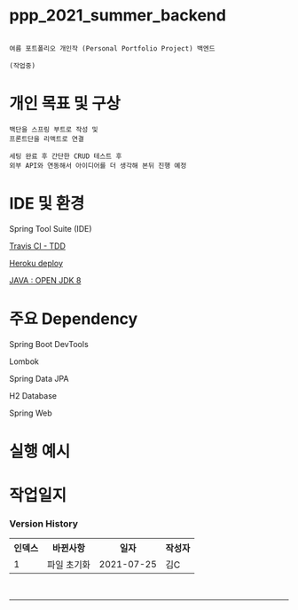 # ppp_2021_summer_backend

```

여름 포트폴리오 개인작 (Personal Portfolio Project) 백엔드

(작업중)

```

# 개인 목표 및 구상

```
백단을 스프링 부트로 작성 및
프론트단을 리액트로 연결

세팅 완료 후 간단한 CRUD 테스트 후
외부 API와 연동해서 아이디어를 더 생각해 본뒤 진행 예정
```

# IDE 및 환경

Spring Tool Suite (IDE)

[Travis CI - TDD](https://travis-ci.org/)

[Heroku deploy](https://www.heroku.com/)

[JAVA : OPEN JDK 8](https://github.com/ojdkbuild/ojdkbuild)

# 주요 Dependency

Spring Boot DevTools

Lombok

Spring Data JPA

H2 Database

Spring Web


# 실행 예시


# 작업일지

### Version History
<table>
<tr>
  <th>인덱스</th>
  <th>바뀐사항</th>
  <th>일자</th>
  <th>작성자</th>
</tr>
<tr>
  <td>1</td>
  <td>파일 초기화</td>
  <td>2021-07-25</td>
  <td>김C</td>
</tr>
</table>

<br />
<hr />
<br />




